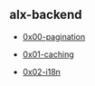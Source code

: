 ## alx-backend

- [0x00-pagination](./0x00-pagination)

- [0x01-caching](./0x01-caching)

- [0x02-i18n](./0x02-i18n)
